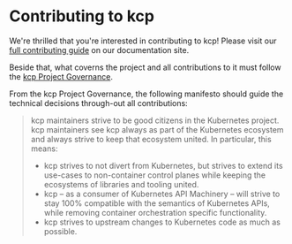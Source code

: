# Contributing to kcp

We're thrilled that you're interested in contributing to kcp! Please visit our
[full contributing guide](https://docs.kcp.io/kcp/main/contributing) on our documentation site.

Beside that, what coverns the project and all contributions to it must follow
the [kcp Project Governance](./GOVERNANCE.md).

From the kcp Project Governance, the following manifesto should guide the technical
decisions through-out all contributions:

> kcp maintainers strive to be good citizens in the Kubernetes project.
> kcp maintainers see kcp always as part of the Kubernetes ecosystem and always strive to keep that ecosystem united. In particular, this means:
> - kcp strives to not divert from Kubernetes, but strives to extend its use-cases to non-container control planes while keeping the ecosystems of libraries and tooling united.
> - kcp – as a consumer of Kubernetes API Machinery – will strive to stay 100% compatible with the semantics of Kubernetes APIs, while removing container orchestration specific functionality.
> - kcp strives to upstream changes to Kubernetes code as much as possible.
